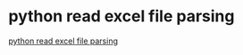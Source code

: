# python read excel file parsing
[python read excel file parsing](https://aiwithcloud.com/2022/09/19/python_read_excel_file_parsing/)